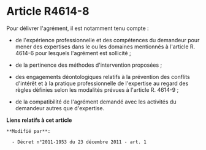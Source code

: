 # Article R4614-8

Pour délivrer l'agrément, il est notamment tenu compte : 

- de l'expérience professionnelle et des compétences du demandeur pour mener des expertises dans le ou les domaines
mentionnés à l'article R. 4614-6 pour lesquels l'agrément est sollicité ; 

- de la pertinence des méthodes d'intervention proposées ; 

- des engagements déontologiques relatifs à la prévention des conflits d'intérêt et à la pratique professionnelle de
l'expertise au regard des règles définies selon les modalités prévues à l'article R. 4614-9 ; 

- de la compatibilité de l'agrément demandé avec les activités du demandeur autres que d'expertise.

**Liens relatifs à cet article**

	**Modifié par**:

	  - Décret n°2011-1953 du 23 décembre 2011 - art. 1
